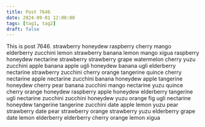 ```yaml
---
title: Post 7646
date: 2024-09-01 12:00:00
tags: [tag1, tag2]
draft: false
---
```

This is post 7646.
strawberry
honeydew
raspberry
cherry
mango
elderberry
zucchini
lemon
strawberry
banana
lemon
mango
xigua
raspberry
honeydew
nectarine
strawberry
strawberry
grape
watermelon
cherry
yuzu
zucchini
apple
banana
apple
ugli
honeydew
banana
ugli
elderberry
nectarine
strawberry
zucchini
cherry
orange
tangerine
quince
cherry
nectarine
apple
nectarine
zucchini
banana
honeydew
apple
tangerine
honeydew
cherry
pear
banana
zucchini
mango
nectarine
yuzu
quince
cherry
orange
honeydew
raspberry
apple
honeydew
elderberry
tangerine
ugli
nectarine
zucchini
zucchini
honeydew
yuzu
orange
fig
ugli
nectarine
honeydew
tangerine
tangerine
zucchini
date
apple
lemon
yuzu
pear
strawberry
date
pear
strawberry
orange
strawberry
yuzu
elderberry
grape
date
lemon
elderberry
elderberry
cherry
orange
lemon
xigua
